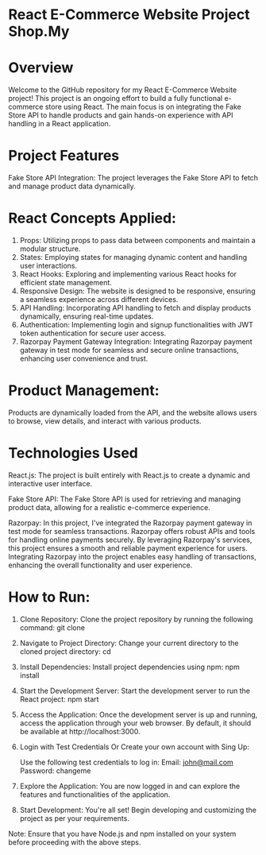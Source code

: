 # React E-Commerce Website Project Shop.My

# Overview

Welcome to the GitHub repository for my React E-Commerce Website project! This project is an ongoing effort to build a fully functional e-commerce store using React. The main focus is on integrating the Fake Store API to handle products and gain hands-on experience with API handling in a React application.

# Project Features
Fake Store API Integration: The project leverages the Fake Store API to fetch and manage product data dynamically.

# React Concepts Applied:

1. Props: Utilizing props to pass data between components and maintain a modular structure.
2. States: Employing states for managing dynamic content and handling user interactions.
3. React Hooks: Exploring and implementing various React hooks for efficient state management.
4. Responsive Design: The website is designed to be responsive, ensuring a seamless experience across different devices.
5. API Handling: Incorporating API handling to fetch and display products dynamically, ensuring real-time updates.
6. Authentication: Implementing login and signup functionalities with JWT token authentication for secure user access.
7. Razorpay Payment Gateway Integration: Integrating Razorpay payment gateway in test mode for seamless and secure online transactions, enhancing user convenience and trust.

# Product Management:
Products are dynamically loaded from the API, and the website allows users to browse, view details, and interact with various products.

# Technologies Used
React.js: The project is built entirely with React.js to create a dynamic and interactive user interface.

Fake Store API: The Fake Store API is used for retrieving and managing product data, allowing for a realistic e-commerce experience.

Razorpay: In this project, I've integrated the Razorpay payment gateway in test mode for seamless transactions. Razorpay offers robust APIs and tools for handling online payments securely. By leveraging Razorpay's services, this project ensures a smooth and reliable payment experience for users. Integrating Razorpay into the project enables easy handling of transactions, enhancing the overall functionality and user experience.


# How to Run:

1. Clone Repository:
    Clone the project repository by running the following command: git clone <repository-url>

2. Navigate to Project Directory:
     Change your current directory to the cloned project directory: cd <project-directory>

3. Install Dependencies:
     Install project dependencies using npm: npm install

4. Start the Development Server:
    Start the development server to run the React project: npm start

5. Access the Application:
   Once the development server is up and running, access the application through your web browser. By default, it should be available at http://localhost:3000.

6. Login with Test Credentials Or Create your own account with Sing Up:

    Use the following test credentials to log in:
    Email: john@mail.com
    Password: changeme

7. Explore the Application:
    You are now logged in and can explore the features and functionalities of the application.

8. Start Development:
    You're all set! Begin developing and customizing the project as per your requirements.

Note: Ensure that you have Node.js and npm installed on your system before proceeding with the above steps.



